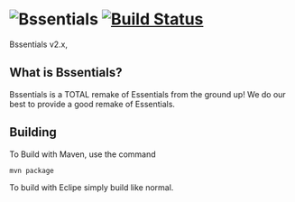 # ![Bssentials](https://dev.bukkit.org/media/images/93/903/Bssentials2017.png) [![Build Status](https://travis-ci.org/Bssentials/Bssentials.svg?branch=master)](https://travis-ci.org/Bssentials/Bssentials)
Bssentials v2.x,

## What is Bssentials?
Bssentials is a TOTAL remake of Essentials from the ground up!
We do our best to provide a good remake of Essentials.

## Building
To Build with Maven, use the command
```
mvn package
```
To build with Eclipe simply build like normal.

